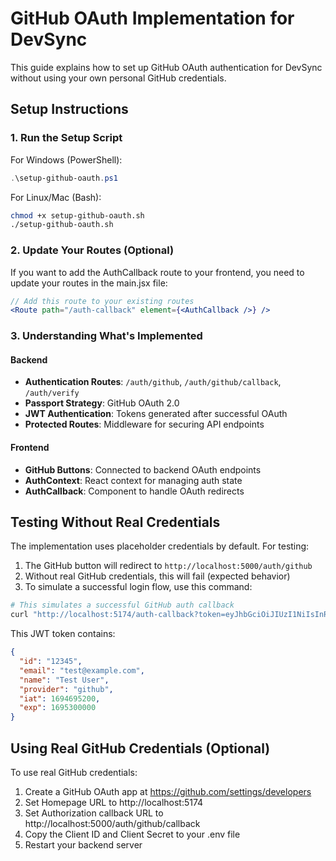 # GitHub OAuth Implementation for DevSync

This guide explains how to set up GitHub OAuth authentication for DevSync without using your own personal GitHub credentials.

## Setup Instructions

### 1. Run the Setup Script

For Windows (PowerShell):

```powershell
.\setup-github-oauth.ps1
```

For Linux/Mac (Bash):

```bash
chmod +x setup-github-oauth.sh
./setup-github-oauth.sh
```

### 2. Update Your Routes (Optional)

If you want to add the AuthCallback route to your frontend, you need to update your routes in the main.jsx file:

```jsx
// Add this route to your existing routes
<Route path="/auth-callback" element={<AuthCallback />} />
```

### 3. Understanding What's Implemented

#### Backend

- **Authentication Routes**: `/auth/github`, `/auth/github/callback`, `/auth/verify`
- **Passport Strategy**: GitHub OAuth 2.0
- **JWT Authentication**: Tokens generated after successful OAuth
- **Protected Routes**: Middleware for securing API endpoints

#### Frontend

- **GitHub Buttons**: Connected to backend OAuth endpoints
- **AuthContext**: React context for managing auth state
- **AuthCallback**: Component to handle OAuth redirects

## Testing Without Real Credentials

The implementation uses placeholder credentials by default. For testing:

1. The GitHub button will redirect to `http://localhost:5000/auth/github`
2. Without real GitHub credentials, this will fail (expected behavior)
3. To simulate a successful login flow, use this command:

```bash
# This simulates a successful GitHub auth callback
curl "http://localhost:5174/auth-callback?token=eyJhbGciOiJIUzI1NiIsInR5cCI6IkpXVCJ9.eyJpZCI6IjEyMzQ1IiwiZW1haWwiOiJ0ZXN0QGV4YW1wbGUuY29tIiwibmFtZSI6IlRlc3QgVXNlciIsInByb3ZpZGVyIjoiZ2l0aHViIiwiaWF0IjoxNjk0Njk1MjAwLCJleHAiOjE2OTUzMDAwMDB9.kYFQGMHAaQQRnEjaUvRdiEU8aBHiBBRfH2ZpnUVTQ5Q"
```

This JWT token contains:

```json
{
  "id": "12345",
  "email": "test@example.com",
  "name": "Test User",
  "provider": "github",
  "iat": 1694695200,
  "exp": 1695300000
}
```

## Using Real GitHub Credentials (Optional)

To use real GitHub credentials:

1. Create a GitHub OAuth app at https://github.com/settings/developers
2. Set Homepage URL to http://localhost:5174
3. Set Authorization callback URL to http://localhost:5000/auth/github/callback
4. Copy the Client ID and Client Secret to your .env file
5. Restart your backend server
